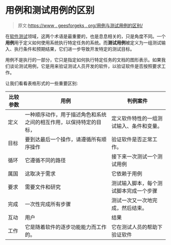 # 用例和测试用例的区别

> 原文:[https://www . geesforgeks . org/用例与测试用例的区别/](https://www.geeksforgeeks.org/difference-between-use-case-and-test-case/)

在[软件测试](https://www.geeksforgeeks.org/software-testing-basics/)领域，这两个术语是最重要的，也是息息相关的，只是角度不同。一个**用例**用于定义如何使用系统执行特定任务的系统。而**测试用例**被定义为一组测试输入、执行条件和预期结果，它们进一步导致开发特定的测试目标。

用例不是执行的一部分，它只是指定如何执行特定任务的文档的图形表示。如果我们谈论测试用例，它是用来验证测试人员开发的软件，以验证软件是否按照要求工作。

让我们看看表格形式的一些重要区别:

<center>

| 比较参数 | 用例 | 判例案件 |
| --- | --- | --- |
| 定义 | 一种顺序动作，用于描述角色和系统之间的相互作用，以保持特定的目标， | 定义软件特性的一组测试输入、条件和变量。 |
| 目标 | 要到达最后一个操作，请遵循所有顺序操作 | 验证软件是否正常工作。 |
| 循环 | 它遵循不同的路径 | 接下来一次测试一个测试用例 |
| 属国 | 这取决于需求 | 它依赖于用例 |
| 要求 | 需要文件和研究 | 测试输入脚本，每个测试脚本完成一个步骤 |
| 完成 | 一次性完成所有步骤 | 测试一次又一次地完成，然后结束。 |
| 互动 | 用户 | 结果 |
| 工作 | 它是随着软件的逐步功能能力而工作的。 | 它在测试人员的帮助下验证软件 |

</center>